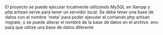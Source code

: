 <p>El proyecto se puede ejecutar localmente utilizando MySQL en Xampp y php artisan serve para tener un servidor local. Se debe tener una base de datos con el nombre 'meta' para poder ejecutar el comando php artisan migrate, o se puede alterar el nombre de la base de datos en el archivo .env para que utilize una base de datos diferente</p>





